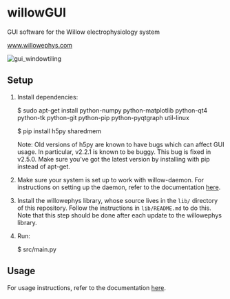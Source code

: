 # willowGUI
GUI software for the Willow electrophysiology system

www.willowephys.com

![gui_windowtiling](https://github.com/leaflabs/willowgui/blob/master/docs/user_guide/screenshots/gui_windowtiling.png)

## Setup

1. Install dependencies:

    $ sudo apt-get install python-numpy python-matplotlib python-qt4 python-tk python-git python-pip python-pyqtgraph util-linux

    $ pip install h5py sharedmem

   Note: Old versions of h5py are known to have bugs which can affect GUI
   usage. In particular, v2.2.1 is known to be buggy. This bug is fixed in
   v2.5.0. Make sure you've got the latest version by installing with pip
   instead of apt-get.

2. Make sure your system is set up to work with willow-daemon. For instructions on setting up the
    daemon, refer to the documentation [here](http://docs.willowephys.com/software_user_manual.html#daemon).

3. Install the willowephys library, whose source lives in the `lib/` directory
   of this repository. Follow the instructions in `lib/README.md` to do this.
   Note that this step should be done after each update to the willowephys
   library.

4. Run:

    $ src/main.py


## Usage
For usage instructions, refer to the documentation [here](http://docs.willowephys.com/software_user_manual.html#willowgui).

